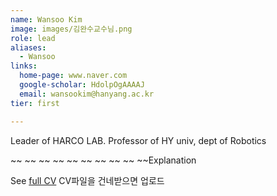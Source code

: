 ```yaml
---
name: Wansoo Kim
image: images/김완수교수님.png
role: lead
aliases:
  - Wansoo
links:
  home-page: www.naver.com
  google-scholar: HdolpOgAAAAJ
  email: wansookim@hanyang.ac.kr
tier: first

---
```



Leader of HARCO LAB.
Professor of HY univ, dept of Robotics

~~
~~
~~
~~
~~
~~
~~
~~
~~
~~Explanation


See [full CV](../asset/CV_Jianxu.pdf)  CV파일을 건네받으면 업로드
